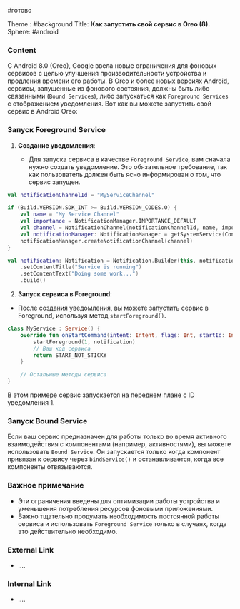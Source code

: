 #готово 

Theme : #background 
Title: **Как запустить свой сервис в Oreo (8).**
Sphere: #android 

### Content

С Android 8.0 (Oreo), Google ввела новые ограничения для фоновых сервисов с целью улучшения производительности устройства и продления времени его работы. В Оreo и более новых версиях Android, сервисы, запущенные из фонового состояния, должны быть либо связанными (`Bound Services`), либо запускаться как `Foreground Services` с отображением уведомления. Вот как вы можете запустить свой сервис в Android Oreo:

### Запуск Foreground Service

1. **Создание уведомления**:
    
    - Для запуска сервиса в качестве `Foreground Service`, вам сначала нужно создать уведомление. Это обязательное требование, так как пользователь должен быть ясно информирован о том, что сервис запущен.

```kotlin
val notificationChannelId = "MyServiceChannel"

if (Build.VERSION.SDK_INT >= Build.VERSION_CODES.O) {
    val name = "My Service Channel"
    val importance = NotificationManager.IMPORTANCE_DEFAULT
    val channel = NotificationChannel(notificationChannelId, name, importance)
    val notificationManager: NotificationManager = getSystemService(Context.NOTIFICATION_SERVICE) as NotificationManager
    notificationManager.createNotificationChannel(channel)
}

val notification: Notification = Notification.Builder(this, notificationChannelId)
    .setContentTitle("Service is running")
    .setContentText("Doing some work...")
    .build()

```
2. **Запуск сервиса в Foreground**:

- После создания уведомления, вы можете запустить сервис в Foreground, используя метод `startForeground()`.
```kotlin
class MyService : Service() {
    override fun onStartCommand(intent: Intent, flags: Int, startId: Int): Int {
        startForeground(1, notification)
        // Ваш код сервиса
        return START_NOT_STICKY
    }

    // Остальные методы сервиса
}

```
В этом примере сервис запускается на переднем плане с ID уведомления 1.

### Запуск Bound Service

Если ваш сервис предназначен для работы только во время активного взаимодействия с компонентами (например, активностями), вы можете использовать `Bound Service`. Он запускается только когда компонент привязан к сервису через `bindService()` и останавливается, когда все компоненты отвязываются.

### Важное примечание

- Эти ограничения введены для оптимизации работы устройства и уменьшения потребления ресурсов фоновыми приложениями.
- Важно тщательно продумать необходимость постоянной работы сервиса и использовать `Foreground Service` только в случаях, когда это действительно необходимо.
### External Link

- ....

### Internal Link

- ....